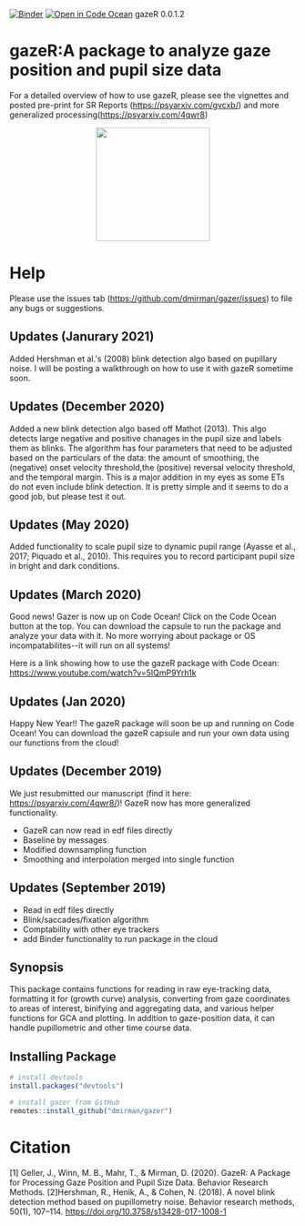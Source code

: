 [![Binder](https://mybinder.org/badge_logo.svg)](https://mybinder.org/v2/gh/dmirman/gazer/master?urlpath=rstudio)
[![Open in Code Ocean](https://codeocean.com/codeocean-assets/badge/open-in-code-ocean.svg)](https://codeocean.com/capsule/4600160/tree/v1)
gazeR 0.0.1.2


# gazeR:A package to analyze gaze position and pupil size data

For a detailed overview of how to use gazeR, please see the vignettes and posted pre-print for SR Reports (https://psyarxiv.com/gvcxb/) and more generalized processing(https://psyarxiv.com/4qwr8)

<p align="center"><img src="https://user-images.githubusercontent.com/18429968/46034046-472caa80-c0c5-11e8-89c3-ff3f463a1868.jpeg" height="200px" width="200px" />
 
# Help
  
Please use the issues tab (https://github.com/dmirman/gazer/issues) to file any bugs or suggestions.
  
## Updates (Janurary 2021)

Added Hershman et al.'s (2008) blink detection algo based on pupillary noise. I will be posting a walkthrough on how to use it with gazeR sometime soon. 

## Updates (December 2020) 

Added a new blink detection algo based off Mathot (2013). This algo detects large negative and positive chanages in the pupil size and labels them as blinks. The algorithm has four parameters that need to be adjusted based on the particulars of the data: the amount of smoothing, the (negative) onset velocity threshold,the (positive) reversal velocity threshold, and the temporal margin. This is a major addition in my eyes as some ETs do not even include blink detection. It is pretty simple and it seems to do a good job, but please test it out. 

## Updates (May 2020)

Added functionality to scale pupil size to dynamic pupil range (Ayasse et al., 2017; Piquado et al., 2010). This requires you to record participant pupil size in bright and dark conditions. 

## Updates (March 2020)

Good news! Gazer is now up on Code Ocean! Click on the Code Ocean button at the top. You can download the capsule to run the package and analyze your data with it. No more worrying about package or OS incompatabilites--it will run on all systems! 

Here is a link showing how to use the gazeR package with Code Ocean: https://www.youtube.com/watch?v=5IQmP9Yrh1k
  
## Updates (Jan 2020)

Happy New Year!! The gazeR package will soon be up and running on Code Ocean! You can download the gazeR capsule and run your own data using our functions from the cloud! 

## Updates (December 2019)
  
 We just resubmitted our manuscript (find it here: https://psyarxiv.com/4qwr8/)! GazeR now has more generalized functionality. 
 
- GazeR can now read in edf files directly
- Baseline by messages
- Modified downsampling function
- Smoothing and interpolation merged into single function

## Updates (September 2019)

- Read in edf files directly 
- Blink/saccades/fixation algorithm 
- Comptability with other eye trackers
- add Binder functionality to run package in the cloud

## Synopsis

This package contains functions for reading in raw eye-tracking data, formatting it for (growth curve) analysis, converting from gaze coordinates to areas of interest, binifying and aggregating data, and various helper functions for GCA and plotting. In addition to gaze-position data, it can handle pupillometric and other time course data.

## Installing Package

``` r
# install devtools
install.packages("devtools")

# install gazer from GitHub
remotes::install_github("dmirman/gazer")
``` 
# Citation
[1] Geller, J., Winn, M. B., Mahr, T., & Mirman, D. (2020). GazeR: A Package for Processing Gaze Position and Pupil Size Data. Behavior Research Methods. 
[2]Hershman, R., Henik, A., & Cohen, N. (2018). A novel blink detection method based on pupillometry noise. Behavior research methods, 50(1), 107–114. https://doi.org/10.3758/s13428-017-1008-1
